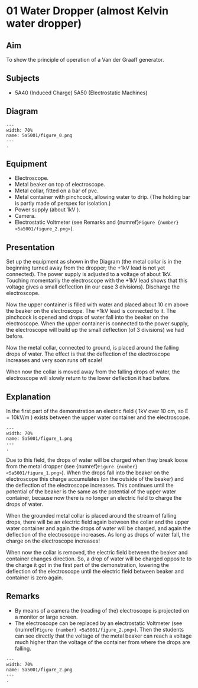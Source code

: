 # 01 Water Dropper (almost Kelvin water dropper) 
    
  
## Aim   
 To show the principle of operation of a Van der Graaff generator.    
  
## Subjects   
* 5A40 (Induced Charge) 5A50 (Electrostatic Machines)   

## Diagram
   
```{figure} figures/figure_0.png  
---  
width: 70%  
name: 5a5001/figure_0.png  
---  
. 
```

## Equipment
- Electroscope.
- Metal beaker on top of electroscope.
- Metal collar, fitted on a bar of pvc.
- Metal container with pinchcock, allowing water to drip. (The holding bar is partly made of perspex for isolation.)
- Power supply (about $1 \mathrm{kV}$ ).
- Camera.
- Electrostatic Voltmeter (see Remarks and {numref}`Figure {number} <5a5001/figure_2.png>`).
     
  
## Presentation   
Set up the equipment as shown in the Diagram (the metal collar is in the beginning turned away from the dropper; the $+1 \mathrm{kV}$ lead is not yet connected). The power supply is adjusted to a voltage of about $1 \mathrm{kV}$. Touching momentarily the electroscope with the $+1 \mathrm{kV}$ lead shows that this voltage gives a small deflection (in our case 3 divisions). Discharge the electroscope.

Now the upper container is filled with water and placed about $10 \mathrm{~cm}$ above the beaker on the electroscope. The $+1 \mathrm{kV}$ lead is connected to it. The pinchcock is opened and drops of water fall into the beaker on the electroscope. When the upper container is connected to the power supply, the electroscope will build up the small deflection (of 3 divisions) we had before.

Now the metal collar, connected to ground, is placed around the falling drops of water. The effect is that the deflection of the electroscope increases and very soon runs off scale!

When now the collar is moved away from the falling drops of water, the electroscope will slowly return to the lower deflection it had before.    
  
## Explanation   
In the first part of the demonstration an electric field ( $1 \mathrm{kV}$ over $10 \mathrm{~cm}$, so $\mathrm{E}=10 \mathrm{kV} / \mathrm{m}$ ) exists between the upper water container and the electroscope.

```{figure} figures/figure_1.png  
---  
width: 70%  
name: 5a5001/figure_1.png  
---  
. 
```
Due to this field, the drops of water will be charged when they break loose from the metal dropper (see {numref}`Figure {number} <5a5001/figure_1.png>`). When the drops fall into the beaker on the electroscope this charge accumulates (on the outside of the beaker) and the deflection of the electroscope increases. This continues until the potential of the beaker is the same as the potential of the upper water container, because now there is no longer an electric field to charge the drops of water.

When the grounded metal collar is placed around the stream of falling drops, there will be an electric field again between the collar and the upper water container and again the drops of water will be charged, and again the deflection of the electroscope increases. As long as drops of water fall, the charge on the electroscope increases!

When now the collar is removed, the electric field between the beaker and container changes direction. So, a drop of water will be charged opposite to the charge it got in the first part of the demonstration, lowering the deflection of the electroscope until the electric field between beaker and container is zero again.    
  
## Remarks   
- By means of a camera the (reading of the) electroscope is projected on a monitor or large screen.
- The electroscope can be replaced by an electrostatic Voltmeter (see {numref}`Figure {number} <5a5001/figure_2.png>`). Then the students can see directly that the voltage of the metal beaker can reach a voltage much higher than the voltage of the container from where the drops are falling. 
```{figure} figures/figure_2.png  
---  
width: 70%  
name: 5a5001/figure_2.png  
---  
.
``` 
 